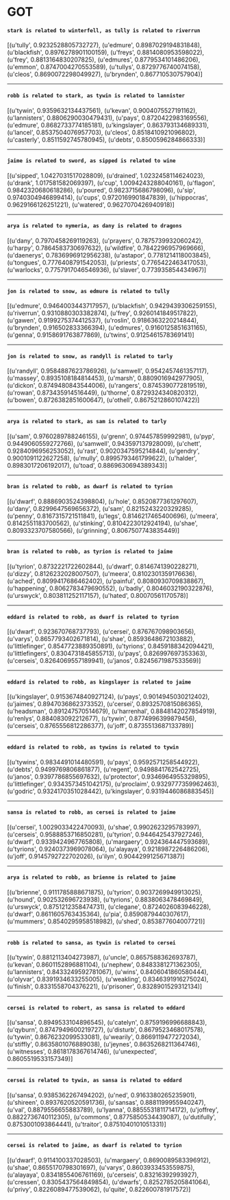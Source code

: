 # GOT

#### `stark is related to winterfell, as tully is related to riverrun`

[(u'tully', 0.9232528805732727), (u'edmure', 0.8987029194831848), (u'blackfish', 0.8976278901100159), (u'freys', 0.8814080953598022), (u'frey', 0.8813164830207825), (u'edmures', 0.8779534101486206), (u'emmon', 0.8747004270553589), (u'tullys', 0.8729776740074158), (u'cleos', 0.8690072298049927), (u'brynden', 0.867710530757904)]

***

#### `robb is related to stark, as tywin is related to lannister`

[(u'tywin', 0.9359632134437561), (u'kevan', 0.9004075527191162), (u'lannisters', 0.8806290030479431), (u'pays', 0.8720422983169556), (u'edmure', 0.8682733774185181), (u'kingslayer', 0.863793134689331), (u'lancel', 0.8537504076957703), (u'cleos', 0.8518410921096802), (u'casterly', 0.8511592745780945), (u'debts', 0.8500596284866333)]

***

#### `jaime is related to sword, as sipped is related to wine`

[(u'sipped', 1.0427031517028809), (u'drained', 1.0232458114624023), (u'drank', 1.017581582069397), (u'cup', 1.0094243288040161), (u'flagon', 0.9842320680618286), (u'poured', 0.9823715686798096), (u'sip', 0.9740304946899414), (u'cups', 0.9720169901847839), (u'hippocras', 0.9629166126251221), (u'watered', 0.9627070426940918)]

***

#### `arya is related to nymeria, as dany is related to dragons`

[(u'dany', 0.7970458269119263), (u'prayers', 0.7875739932060242), (u'harpy', 0.7864583730697632), (u'wildfire', 0.7842296957969666), (u'daenerys', 0.7836996912956238), (u'astapor', 0.7781214118003845), (u'tongues', 0.7776408791542053), (u'priests', 0.7765422463417053), (u'warlocks', 0.7757917046546936), (u'slaver', 0.773935854434967)]

***

#### `jon is related to snow, as edmure is related to tully`

[(u'edmure', 0.9464003443717957), (u'blackfish', 0.9429439306259155), (u'riverrun', 0.9310880303382874), (u'frey', 0.9260141849517822), (u'gawen', 0.9199275374412537), (u'roslin', 0.9186363220214844), (u'brynden', 0.916502833366394), (u'edmures', 0.9160125851631165), (u'genna', 0.9158691763877869), (u'twins', 0.9125461578369141)]

***

#### `jon is related to snow, as randyll is related to tarly`

[(u'randyll', 0.9584887623786926), (u'samwell', 0.9542457461357117), (u'massey', 0.8935108184814453), (u'marsh', 0.8809016942977905), (u'dickon', 0.8749480843544006), (u'rangers', 0.8745390772819519), (u'rowan', 0.873435914516449), (u'thorne', 0.8729324340820312), (u'bowen', 0.8726382851600647), (u'othell', 0.8675212860107422)]

***

#### `arya is related to stark, as sam is related to tarly`

[(u'sam', 0.9760289788246155), (u'grenn', 0.974457859992981), (u'pyp', 0.9449060559272766), (u'samwell', 0.943597137928009), (u'chett', 0.9284096956253052), (u'rast', 0.9020347595214844), (u'gendry', 0.9001091122627258), (u'mully', 0.8995793461799622), (u'halder', 0.8983017206192017), (u'toad', 0.8869630694389343)]

***

#### `bran is related to robb, as dwarf is related to tyrion`

[(u'dwarf', 0.8886903524398804), (u'hole', 0.8520877361297607), (u'dany', 0.8299647569656372), (u'sam', 0.8215243220329285), (u'penny', 0.8167315721511841), (u'legs', 0.8146217465400696), (u'meera', 0.8142551183700562), (u'stinking', 0.8104223012924194), (u'shae', 0.8093323707580566), (u'grinning', 0.8067507743835449)]

***

#### `bran is related to robb, as tyrion is related to jaime`

[(u'tyrion', 0.8732221722602844), (u'dwarf', 0.8146741390228271), (u'dizzy', 0.8126232028007507), (u'meera', 0.8102301359176636), (u'ached', 0.8099417686462402), (u'painful', 0.8080930709838867), (u'happening', 0.8062783479690552), (u'badly', 0.8046032190322876), (u'urswyck', 0.803811252117157), (u'hated', 0.80070561170578)]

***

#### `eddard is related to robb, as dwarf is related to tyrion`

[(u'dwarf', 0.923670768737793), (u'cersei', 0.876767098903656), (u'varys', 0.8657793402671814), (u'shae', 0.8593648672103882), (u'littlefinger', 0.8547723889350891), (u'tyrions', 0.8459188342094421), (u'littlefingers', 0.8304731845855713), (u'pays', 0.826997697353363), (u'cerseis', 0.8264069557189941), (u'janos', 0.8245671987533569)]

***

#### `eddard is related to robb, as kingslayer is related to jaime`
[(u'kingslayer', 0.9153674840927124), (u'pays', 0.9014945030212402), (u'jaimes', 0.8947036862373352), (u'cersei', 0.8932570815086365), (u'headsman', 0.891247570514679), (u'harrenhal', 0.8848142027854919), (u'renlys', 0.884083092212677), (u'tywin', 0.8774996399879456), (u'cerseis', 0.8765556812286377), (u'joff', 0.8735513687133789)]

***

#### `eddard is related to robb, as tywins is related to tywin`

[(u'tywins', 0.9834491014480591), (u'pays', 0.9592571258544922), (u'debts', 0.9499769806861877), (u'regent', 0.9498841762542725), (u'janos', 0.9397786855697632), (u'protector', 0.9346964955329895), (u'littlefinger', 0.9343573451042175), (u'proclaim', 0.9329777359962463), (u'godric', 0.9324170351028442), (u'kingslayer', 0.9319446086883545)]

***

#### `sansa is related to robb, as cersei is related to jaime`

[(u'cersei', 1.0029033422470093), (u'shae', 0.9902623295783997), (u'cerseis', 0.9588853716850281), (u'tyrion', 0.9446425437927246), (u'dwarf', 0.9339424967765808), (u'margaery', 0.924364447593689), (u'tyrions', 0.9240373969078064), (u'alayaya', 0.9218987226486206), (u'joff', 0.9145792722702026), (u'ilyn', 0.9044299125671387)]

***

#### `arya is related to robb, as brienne is related to jaime`

[(u'brienne', 0.9111785888671875), (u'tyrion', 0.9037269949913025), (u'hound', 0.902532696723938), (u'tyrions', 0.8838063478469849), (u'urswyck', 0.8751212358474731), (u'clegane', 0.8724026083946228), (u'dwarf', 0.8611605763435364), (u'pia', 0.8590879440307617), (u'mummers', 0.8540295958518982), (u'shed', 0.853877604007721)]

***

#### `robb is related to sansa, as tywin is related to cersei`

[(u'tywin', 0.8812113404273987), (u'uncle', 0.8657588362693787), (u'kevan', 0.8601152896881104), (u'nephew', 0.8483381271362305), (u'lannisters', 0.8433249592781067), (u'wins', 0.8406041860580444), (u'olyvar', 0.8391934633255005), (u'weakling', 0.8346391916275024), (u'finish', 0.8331558704376221), (u'prisoner', 0.8328901529312134)]

***

#### `cersei is related to robert, as sansa is related to eddard`

[(u'sansa', 0.8949533104896545), (u'catelyn', 0.8759196996688843), (u'qyburn', 0.8747949600219727), (u'disturb', 0.8679523468017578), (u'tywin', 0.8676232099533081), (u'wearily', 0.8669119477272034), (u'stiffly', 0.8635801076889038), (u'jeynes', 0.8635268211364746), (u'witnesses', 0.8618178367614746), (u'unexpected', 0.8605519533157349)]

***

#### `cersei is related to tywin, as sansa is related to eddard`

[(u'sansa', 0.9385362267494202), (u'ned', 0.9163380265235901), (u'shireen', 0.8937620520591736), (u'sansas', 0.8881199955940247), (u'val', 0.8879556655883789), (u'lyanna', 0.8855531811714172), (u'joffrey', 0.8822736740112305), (u'commons', 0.8775850534439087), (u'dutifully', 0.8753001093864441), (u'traitor', 0.8751040101051331)]

***

#### `cersei is related to jaime, as dwarf is related to tyrion`

[(u'dwarf', 0.9114100337028503), (u'margaery', 0.8690089583396912), (u'shae', 0.8655170798301697), (u'varys', 0.8603933453559875), (u'alayaya', 0.8341855406761169), (u'cerseis', 0.83216392993927), (u'cressen', 0.8305437564849854), (u'dwarfs', 0.8252785205841064), (u'privy', 0.8226089477539062), (u'quite', 0.822600781917572)]
